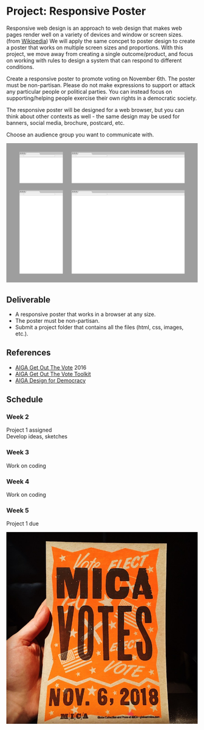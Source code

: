 # Project: Responsive Poster

Responsive web design is an approach to web design that makes web pages render well on a variety of devices and window or screen sizes. (from [Wikipedia](https://en.wikipedia.org/wiki/Responsive_web_design)) We will apply the same concpet to poster design to create a poster that works on multiple screen sizes and proportions. With this project, we move away from creating a single outcome/product, and focus on working with rules to design a system that can respond to different conditions.

Create a responsive poster to promote voting on November 6th. The poster must be non-partisan. Please do not make expressions to support or attack any particular people or political parties. You can instead focus on supporting/helping people exercise their own rights in a democratic society.

The responsive poster will be designed for a web browser, but you can think about other contexts as well - the same design may be used for banners, social media, brochure, postcard, etc.





Choose an audience group you want to communicate with. 

![layout template](../images/responsive-poster-layout-template.png)


## Deliverable
- A responsive poster that works in a browser at any size.
- The poster must be non-partisan.
- Submit a project folder that contains all the files (html, css, images, etc.).


## References
- [AIGA Get Out The Vote](https://www.aiga.org/vote) 2016
- [AIGA Get Out The Vote Toolkit](https://aigagotv.com)
- [AIGA Design for Democracy](https://www.aiga.org/design-for-democracy)



## Schedule

### Week 2
Project 1 assigned  
Develop ideas, sketches

### Week 3
Work on coding 

### Week 4
Work on coding

### Week 5
Project 1 due


![mica votes](../images/mica-votes.jpg)
